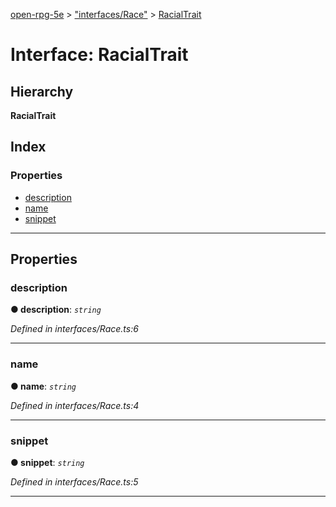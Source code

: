 [open-rpg-5e](../README.md) > ["interfaces/Race"](../modules/_interfaces_race_.md) > [RacialTrait](../interfaces/_interfaces_race_.racialtrait.md)

# Interface: RacialTrait

## Hierarchy

**RacialTrait**

## Index

### Properties

* [description](_interfaces_race_.racialtrait.md#description)
* [name](_interfaces_race_.racialtrait.md#name)
* [snippet](_interfaces_race_.racialtrait.md#snippet)

---

## Properties

<a id="description"></a>

###  description

**● description**: *`string`*

*Defined in interfaces/Race.ts:6*

___
<a id="name"></a>

###  name

**● name**: *`string`*

*Defined in interfaces/Race.ts:4*

___
<a id="snippet"></a>

###  snippet

**● snippet**: *`string`*

*Defined in interfaces/Race.ts:5*

___


